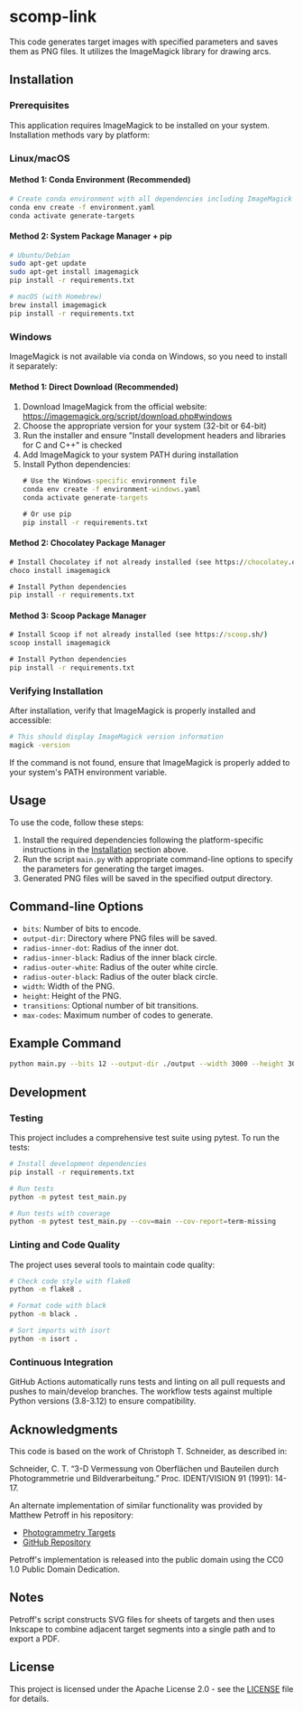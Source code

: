 # scomp-link

This code generates target images with specified parameters and saves them as PNG files. It utilizes the ImageMagick library for drawing arcs.

## Installation

### Prerequisites

This application requires ImageMagick to be installed on your system. Installation methods vary by platform:

### Linux/macOS

#### Method 1: Conda Environment (Recommended)
```bash
# Create conda environment with all dependencies including ImageMagick
conda env create -f environment.yaml
conda activate generate-targets
```

#### Method 2: System Package Manager + pip
```bash
# Ubuntu/Debian
sudo apt-get update
sudo apt-get install imagemagick
pip install -r requirements.txt

# macOS (with Homebrew)
brew install imagemagick
pip install -r requirements.txt
```

### Windows

ImageMagick is not available via conda on Windows, so you need to install it separately:

#### Method 1: Direct Download (Recommended)
1. Download ImageMagick from the official website: https://imagemagick.org/script/download.php#windows
2. Choose the appropriate version for your system (32-bit or 64-bit)
3. Run the installer and ensure "Install development headers and libraries for C and C++" is checked
4. Add ImageMagick to your system PATH during installation
5. Install Python dependencies:
   ```cmd
   # Use the Windows-specific environment file
   conda env create -f environment-windows.yaml
   conda activate generate-targets
   
   # Or use pip
   pip install -r requirements.txt
   ```

#### Method 2: Chocolatey Package Manager
```cmd
# Install Chocolatey if not already installed (see https://chocolatey.org/install)
choco install imagemagick

# Install Python dependencies
pip install -r requirements.txt
```

#### Method 3: Scoop Package Manager
```cmd
# Install Scoop if not already installed (see https://scoop.sh/)
scoop install imagemagick

# Install Python dependencies
pip install -r requirements.txt
```

### Verifying Installation

After installation, verify that ImageMagick is properly installed and accessible:

```bash
# This should display ImageMagick version information
magick -version
```

If the command is not found, ensure that ImageMagick is properly added to your system's PATH environment variable.

## Usage

To use the code, follow these steps:

1. Install the required dependencies following the platform-specific instructions in the [Installation](#installation) section above.
2. Run the script `main.py` with appropriate command-line options to specify the parameters for generating the target images.
3. Generated PNG files will be saved in the specified output directory.

## Command-line Options

- `bits`: Number of bits to encode.
- `output-dir`: Directory where PNG files will be saved.
- `radius-inner-dot`: Radius of the inner dot.
- `radius-inner-black`: Radius of the inner black circle.
- `radius-outer-white`: Radius of the outer white circle.
- `radius-outer-black`: Radius of the outer black circle.
- `width`: Width of the PNG.
- `height`: Height of the PNG.
- `transitions`: Optional number of bit transitions.
- `max-codes`: Maximum number of codes to generate.

## Example Command

```bash
python main.py --bits 12 --output-dir ./output --width 3000 --height 3000
```

## Development

### Testing

This project includes a comprehensive test suite using pytest. To run the tests:

```bash
# Install development dependencies
pip install -r requirements.txt

# Run tests
python -m pytest test_main.py

# Run tests with coverage
python -m pytest test_main.py --cov=main --cov-report=term-missing
```

### Linting and Code Quality

The project uses several tools to maintain code quality:

```bash
# Check code style with flake8
python -m flake8 .

# Format code with black
python -m black .

# Sort imports with isort
python -m isort .
```

### Continuous Integration

GitHub Actions automatically runs tests and linting on all pull requests and pushes to main/develop branches. The workflow tests against multiple Python versions (3.8-3.12) to ensure compatibility.

## Acknowledgments

This code is based on the work of Christoph T. Schneider, as described in:

Schneider, C. T. “3-D Vermessung von Oberflächen und Bauteilen durch Photogrammetrie und Bildverarbeitung.” Proc. IDENT/VISION 91 (1991): 14-17.

An alternate implementation of similar functionality was provided by Matthew Petroff in his repository:

- [Photogrammetry Targets](https://mpetroff.net/2018/05/photogrammetry-targets/)
- [GitHub Repository](https://github.com/mpetroff)

Petroff's implementation is released into the public domain using the CC0 1.0 Public Domain Dedication.

## Notes

Petroff's script constructs SVG files for sheets of targets and then uses Inkscape to combine adjacent target segments into a single path and to export a PDF.

## License

This project is licensed under the Apache License 2.0 - see the [LICENSE](LICENSE) file for details.
